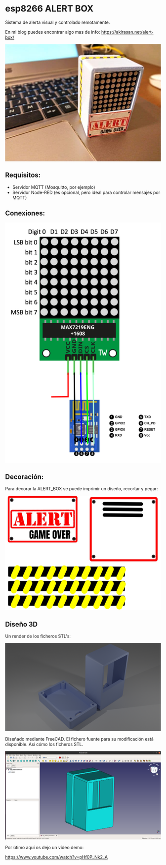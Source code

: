 # esp8266 ALERT BOX
Sistema de alerta visual y controlado remotamente.

En mi blog puedes encontrar algo mas de info: https://akirasan.net/alert-box/

![pegatinas](./imagenes/photo_2020-11-02_23-56-09.jpg)

## Requisitos:
- Servidor MQTT (Mosquitto, por ejemplo)
- Servidor Node-RED (es opcional, pero ideal para controlar mensajes por MQTT)

## Conexiones:

![conexiones](./imagenes/conexiones_esp8266_matrix.png)

## Decoración:

Para decorar la ALERT_BOX se puede imprimir un diseño, recortar y pegar:

![pegatinas](./imagenes/pegatinas.jpg)

## Diseño 3D

Un render de los ficheros STL's:

![render](./imagenes/render_caja.png)

Diseñado mediante FreeCAD. El fichero fuente para su modificación está disponible. Así cómo los ficheros STL.

![freecad](./imagenes/2020-11-02_23-16.png)

Por útimo aquí os dejo un vídeo demo:

https://www.youtube.com/watch?v=pHf0P_Nk2_A
